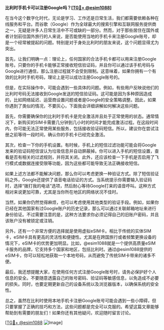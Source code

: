 **比利时手机卡可以注册Google吗？[[TG💪+ @esim1088](https://t.me/s/esim1088)]**

在当今这个数字化时代，无论是学习、工作还是日常生活，我们都需要依赖各种在线服务和平台。而谷歌（Google）作为全球最大的搜索引擎和互联网服务提供商之一，无疑是许多人日常生活中不可或缺的一部分。然而，对于那些居住在国外或者计划前往国外旅行的人来说，是否能使用当地的手机卡来注册Google账号，却是一个经常被提起的问题。特别是对于身处比利时的朋友来说，这个问题显得尤为突出。

首先，让我们明确一点：理论上，任何国家的合法手机卡都可以用来注册Google账号。只要你的手机卡能够正常接收短信验证码，并且你可以通过该手机号码与Google进行通信，那么注册过程就不会受到限制。这意味着，如果你拥有一个有效的比利时手机号码，理论上是可以成功注册Google账号的。

但是，在实际操作中，可能会遇到一些具体的问题。例如，有些用户反映说他们的比利时号码无法接收到Google发送的短信验证码。这可能是因为多种原因造成的，比如网络延迟、运营商设置问题或者是Google的安全策略调整。因此，如果你遇到了类似的情况，不要灰心，下面我会详细讲解如何解决这些问题。

首先，你需要确保你的比利时手机卡是完全激活并且处于正常使用的状态。通常情况下，新购买的SIM卡需要几分钟到几小时的时间才能完成激活过程。在这段时间内，你可能无法正常使用某些服务，包括接收验证码短信。所以，建议你在尝试注册之前等待一段时间，确认你的手机卡已经完全激活。

其次，检查一下你的手机设置。有时候，手机上的短信过滤功能可能会将Google发来的验证码短信误认为垃圾信息并自动屏蔽掉。你可以进入手机的短信设置，查看是否有相关的过滤规则，并将其关闭。此外，还应该检查一下手机是否启用了飞行模式或数据连接受限等功能，因为这些都可能导致无法正确接收短信。

如果上述方法都不能解决问题，那么你可以考虑更换一种验证方式。除了短信验证码之外，Google还提供了语音电话验证的方式。当系统提示你需要输入验证码时，选择“拨打我的电话”选项，然后耐心等待Google打来的语音呼叫。这种方式相对来说更加可靠，尤其是当你所在地区的网络状况不佳时。

当然，如果你仍然觉得麻烦，也可以考虑使用其他类型的验证手段。例如，如果你已经在其他国家有过Google账户的历史记录，那么可以通过关联邮箱地址来进行身份验证。不过需要注意的是，这种方法要求你必须记得自己的旧账户密码，并且该账户没有被锁定或注销。

另外，还有一个非常方便的选择就是使用虚拟eSIM卡。相比于传统的实体SIM卡，eSIM卡具有更高的灵活性和便捷性。尤其是在跨国旅行或者频繁更换设备的情况下，eSIM卡的优势更加明显。比如，@esim1088就是一个提供高质量eSIM卡服务的品牌，它支持多个国家和地区，包括比利时。通过@esim1088提供的eSIM卡，你可以轻松地获取一个本地号码，从而避免了传统SIM卡带来的诸多不便。

最后，我还想提醒大家，在使用任何方式注册Google账号时，请务必保护好个人信息的安全。不要随意透露自己的账号密码、验证码等敏感信息，以免造成不必要的损失。同时，也要定期更新自己的设备系统以及浏览器版本，以确保系统的安全性。

总之，虽然在比利时使用本地手机卡注册Google账号可能会遇到一些小障碍，但只要掌握了正确的技巧和方法，这些问题都是完全可以克服的。希望这篇文章能够帮助到有需要的朋友们！如果你还有其他疑问，欢迎随时留言讨论。

[[TG💪+ @esim1088](https://t.me/s/esim1088) ![Image](https://i.postimg.cc/4NQfJmqS/Snipaste-2025-05-13-00-14-12.png)]